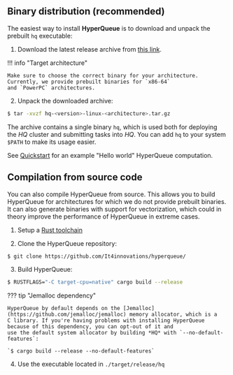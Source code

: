## Binary distribution (recommended)
The easiest way to install **HyperQueue** is to download and unpack the prebuilt `hq` executable:

1) Download the latest release archive from [this link](https://github.com/It4innovations/hyperqueue/releases/latest).

!!! info "Target architecture"

    Make sure to choose the correct binary for your architecture. Currently, we provide prebuilt binaries for `x86-64`
    and `PowerPC` architectures.

2) Unpack the downloaded archive:

```bash
$ tar -xvzf hq-<version>-linux-<architecture>.tar.gz
```

The archive contains a single binary `hq`, which is used both for deploying the *HQ* cluster and submitting tasks into *HQ*.
You can add `hq` to your system `$PATH` to make its usage easier.

See [Quickstart](quickstart.md) for an example "Hello world" HyperQueue computation.

## Compilation from source code

You can also compile HyperQueue from source. This allows you to build HyperQueue for architectures for which we do not
provide prebuilt binaries. It can also generate binaries with support for vectorization, which could in theory improve
the performance of HyperQueue in extreme cases.

1) Setup a [Rust toolchain](https://www.rust-lang.org/tools/install)

2) Clone the HyperQueue repository:

```bash
$ git clone https://github.com/It4innovations/hyperqueue/
```

3) Build HyperQueue:

```bash
$ RUSTFLAGS="-C target-cpu=native" cargo build --release
```

??? tip "Jemalloc dependency"

    HyperQueue by default depends on the [Jemalloc](https://github.com/jemalloc/jemalloc) memory allocator, which is a
    C library. If you're having problems with installing HyperQueue because of this dependency, you can opt-out of it and
    use the default system allocator by building *HQ* with `--no-default-features`:

    `$ cargo build --release --no-default-features`

4) Use the executable located in `./target/release/hq`
